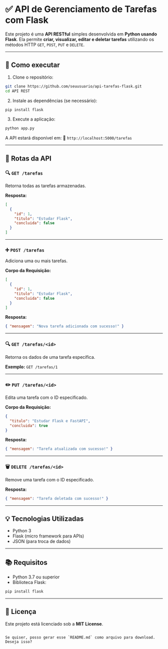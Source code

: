 # ✅ API de Gerenciamento de Tarefas com Flask

Este projeto é uma **API RESTful** simples desenvolvida em **Python usando Flask**. Ela permite **criar, visualizar, editar e deletar tarefas** utilizando os métodos HTTP `GET`, `POST`, `PUT` e `DELETE`.

---

## 🚀 Como executar

1. Clone o repositório:

```bash
git clone https://github.com/seuusuario/api-tarefas-flask.git
cd API REST
````

2. Instale as dependências (se necessário):

```bash
pip install flask
```

3. Execute a aplicação:

```bash
python app.py
```

A API estará disponível em:
📍 `http://localhost:5000/tarefas`

---

## 📌 Rotas da API

### 🔍 `GET /tarefas`

Retorna todas as tarefas armazenadas.

**Resposta:**

```json
[
  {
    "id": 1,
    "titulo": "Estudar Flask",
    "concluida": false
  }
]
```

---

### ➕ `POST /tarefas`

Adiciona uma ou mais tarefas.

**Corpo da Requisição:**

```json
[
  {
    "id": 1,
    "titulo": "Estudar Flask",
    "concluida": false
  }
]
```

**Resposta:**

```json
{ "mensagem": "Nova tarefa adicionada com sucesso!" }
```

---

### 🔍 `GET /tarefas/<id>`

Retorna os dados de uma tarefa específica.

**Exemplo:**
`GET /tarefas/1`

---

### ✏️ `PUT /tarefas/<id>`

Edita uma tarefa com o ID especificado.

**Corpo da Requisição:**

```json
{
  "titulo": "Estudar Flask e FastAPI",
  "concluida": true
}
```

**Resposta:**

```json
{ "mensagem": "Tarefa atualizada com sucesso!" }
```

---

### 🗑️ `DELETE /tarefas/<id>`

Remove uma tarefa com o ID especificado.

**Resposta:**

```json
{ "mensagem": "Tarefa deletada com sucesso!" }
```

---

## 💡 Tecnologias Utilizadas

* Python 3
* Flask (micro framework para APIs)
* JSON (para troca de dados)

---

## 📚 Requisitos

* Python 3.7 ou superior
* Biblioteca Flask:

```bash
pip install flask
```

---

## 📝 Licença

Este projeto está licenciado sob a **MIT License**.

```

Se quiser, posso gerar esse `README.md` como arquivo para download. Deseja isso?
```
